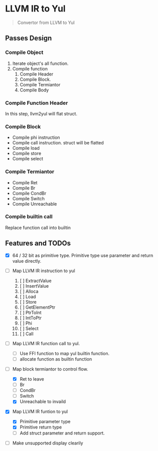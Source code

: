 # LLVM IR to Yul

> Convertor from LLVM to Yul

## Passes Design

### Compile Object

1. Iterate object's all function.
2. Compile function
    1. Compile Header
    2. Compile Block.
    3. Compile Termiantor
    4. Compile Body

### Compile Function Header

In this step, llvm2yul will flat struct.

### Compile Block

- Compile phi instruction
- Compile call instruction. struct will be flatted
- Compile load
- Compile store
- Compile select

### Compile Termiantor

- Compile Ret
- Compile Br
- Compile CondBr
- Compile Switch
- Compile Unreachable

### Compile builtin call

Replace function call into builtin

## Features and TODOs

- [X] 64 / 32 bit as primitive type. Primitive type use parameter and return value directly.
- [ ] Map LLVM IR instruction to yul
    1. [ ] ExtractValue
    2. [ ] InsertValue
    3. [ ] Alloca
    4. [ ] Load
    5. [ ] Store
    6. [ ] GetElementPtr
    7. [ ] PtrToInt
    8. [ ] IntToPtr
    9. [ ] Phi
    10. [ ] Select
    11. [ ] Call
- [ ] Map LLVM IR function call to yul.
    - [ ] Use FFI function to map yul builtin function.
    - [ ] allocate function as builtin function
- [ ] Map block termiantor to control flow.
    - [X] Ret to leave
    - [ ] Br
    - [ ] CondBr
    - [ ] Switch
    - [X] Unreachable to invaild
- [X] Map LLVM IR funtion to yul
    - [X] Primitive parameter type
    - [X] Primitive return type
    - [ ] Add struct parameter and return support.
- [ ] Make unsupported display clearily

